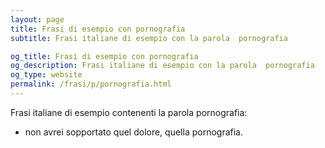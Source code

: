 ```yaml
---
layout: page
title: Frasi di esempio con pornografia 
subtitle: Frasi italiane di esempio con la parola  pornografia

og_title: Frasi di esempio con pornografia 
og_description: Frasi italiane di esempio con la parola  pornografia
og_type: website
permalink: /frasi/p/pornografia.html
---
```


Frasi italiane di esempio contenenti la parola pornografia:


- non avrei sopportato quel dolore, quella pornografia.
